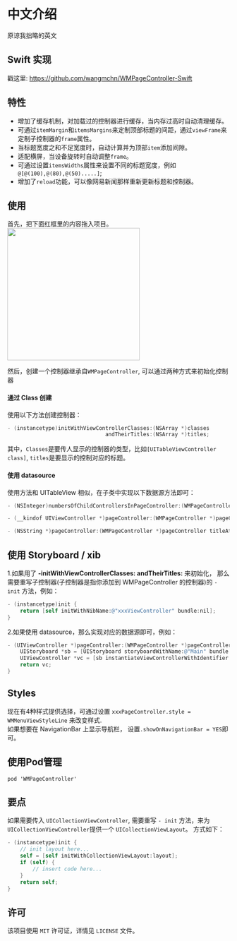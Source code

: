 
# 中文介绍
原谅我拙略的英文

## Swift 实现
戳这里: https://github.com/wangmchn/WMPageController-Swift

## 特性
* 增加了缓存机制，对加载过的控制器进行缓存，当内存过高时自动清理缓存。
* 可通过`itemMargin`和`itemsMargins`来定制顶部标题的间距，通过`viewFrame`来定制子控制器的`frame`属性。
* 当标题宽度之和不足宽度时，自动计算并为顶部`item`添加间隙。
* 适配横屏，当设备旋转时自动调整`frame`。
* 可通过设置`itemsWidths`属性来设置不同的标题宽度，例如 `@[@(100),@(80),@(50).....]`;
* 增加了`reload`功能，可以像网易新闻那样重新更新标题和控制器。

## 使用
首先，把下面红框里的内容拖入项目。<br>
<img height="300" src="https://github.com/wangmchn/WMPageController/blob/master/WMPageControllerDemo/Code/WMPageController/ScreenShot/guide.png" />

然后，创建一个控制器继承自`WMPageController`, 可以通过两种方式来初始化控制器<br>
#### 通过 Class 创建
使用以下方法创建控制器：
```objective-c
- (instancetype)initWithViewControllerClasses:(NSArray *)classes 
                               andTheirTitles:(NSArray *)titles;
```
其中，`Classes`是要传人显示的控制器的类型，比如`[UITableViewController class]`, `titles`是要显示的控制对应的标题。
#### 使用 datasource
使用方法和 UITableView 相似，在子类中实现以下数据源方法即可：
```objective-c 
- (NSInteger)numbersOfChildControllersInPageController:(WMPageController *)pageController;

- (__kindof UIViewController *)pageController:(WMPageController *)pageController viewControllerAtIndex:(NSInteger)index;

- (NSString *)pageController:(WMPageController *)pageController titleAtIndex:(NSInteger)index;
```

## 使用 Storyboard / xib
1.如果用了 **-initWithViewControllerClasses: andTheirTitles:** 来初始化， 那么需要重写子控制器(子控制器是指你添加到 WMPageController 的控制器)的 `-init` 方法，例如：
```objective-c
- (instancetype)init {
    return [self initWithNibName:@"xxxViewController" bundle:nil];
}
```
2.如果使用 datasource，那么实现对应的数据源即可，例如：
```objective-c
- (UIViewController *)pageController:(WMPageController *)pageController viewControllerAtIndex:(NSInteger)index {
    UIStoryboard *sb = [UIStoryboard storyboardWithName:@"Main" bundle:nil];
    UIViewController *vc = [sb instantiateViewControllerWithIdentifier:@"WMViewController"];
    return vc;
}
```

## Styles
现在有4种样式提供选择，可通过设置 `xxxPageController.style = WMMenuViewStyleLine` 来改变样式.<br>
如果想要在 NavigationBar 上显示导航栏， 设置`.showOnNavigationBar = YES`即可。

## 使用Pod管理
    pod 'WMPageController'

## 要点
如果需要传入 `UICollectionViewController`, 需要重写 `- init` 方法，来为`UICollectionViewController`提供一个 `UICollectionViewLayout`。
方式如下：
```objective-c
- (instancetype)init {
    // init layout here...
    self = [self initWithCollectionViewLayout:layout];
    if (self) {
        // insert code here...
    }
    return self;
}
```

## 许可
该项目使用 `MIT` 许可证，详情见 `LICENSE` 文件。

